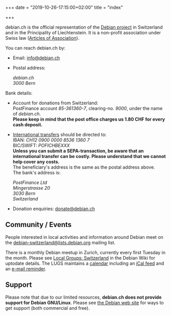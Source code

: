 +++
date = "2019-10-26-17:15:00+02:00"
title = "index"

+++

debian.ch is the official representation of the [Debian project](https://debian.org/) in Switzerland and in the Principality of Liechtenstein.
It is a non-profit association under Swiss law ([Articles of Association](articles_of_association.pdf)).

You can reach debian.ch by:

*   Email: [info<span>@</span>debian<span>.</span>ch](mailto:info%40debian.ch)
*   Postal address:

    <address>debian.ch<br />
    3000 Bern</address>

Bank details:

*   Account for donations from Switzerland:<br />
    PostFinance account _85-361360-7_, clearing-no. _9000_, under the name of _debian.ch_.<br />
    **Please keep in mind that the post office charges us 1.80 CHF for every cash deposit.**
*   [International transfers](https://www.postfinance.ch/en/business/products/international-payment-transactions/incoming-payments-foreign-accounts.html) should be directed to:<br />
    IBAN: _CH12 0900 0000 8536 1360 7_<br />
    BIC/SWIFT: _POFICHBEXXX_<br />
    **Unless you can submit a SEPA-transaction, be aware that an international transfer can be costly. Please understand that we cannot help cover any costs.**<br />
    The beneficiary's address is the same as the postal address above.<br />
    The bank's address is:

    <address>PostFinance Ltd<br />
    Mingerstrasse 20<br />
    3030 Bern<br />
    Switzerland</address>

*   Donation enquiries: [donate<span>@</span>debian<span>.</span>ch](mailto:donate%40debian.ch)

## Community / Events

People interested in local activities and information around Debian meet on the [debian-switzerland<span>@</span>lists<span>.</span>debian<span>.</span>org](https://lists.debian.org/debian-switzerland/) mailing list.

There is a monthly Debian meetup in Zurich, currently every first Tuesday in the month. Please see [Local Groups: Switzerland](https://wiki.debian.org/LocalGroups#Switzerland) in the Debian Wiki for uptodate details. The LUGS maintains a [calendar](https://www.lugs.ch/lugs/termine/) including an [iCal feed](https://www.lugs.ch/lugs/termine/ical/debian.ics) and an [e-mail reminder](https://lists.lugs.ch/reminder.cgi).

## Support

Please note that due to our limited resources, **debian.ch does not provide support for Debian GNU/Linux**. Please see [the Debian web site](https://www.debian.org/support) for ways to get support (both commercial and free).

